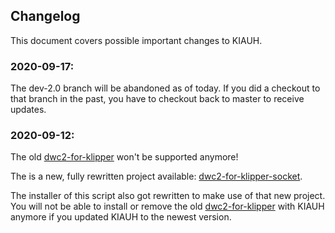 ## Changelog

This document covers possible important changes to KIAUH.

### 2020-09-17:

The dev-2.0 branch will be abandoned as of today. If you did a checkout to that branch in the past, you have to checkout back to master to receive updates.

### 2020-09-12:

The old [dwc2-for-klipper](https://github.com/Stephan3/dwc2-for-klipper) won't be supported anymore!

The is a new, fully rewritten project available: [dwc2-for-klipper-socket](https://github.com/Stephan3/dwc2-for-klipper-socket).

The installer of this script also got rewritten to make use of that new project. You will not be able to install or remove the old [dwc2-for-klipper](https://github.com/Stephan3/dwc2-for-klipper) with KIAUH anymore if you updated KIAUH to the newest version.
